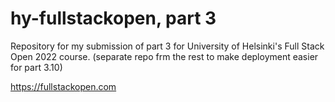 # hy-fullstackopen, part 3

Repository for my submission of part 3 for University of Helsinki's Full Stack Open 2022 course. 
(separate repo frm the rest to make deployment easier for part 3.10)

https://fullstackopen.com

